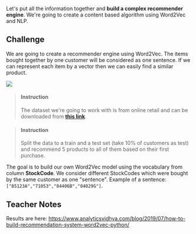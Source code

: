 

Let's put all the information together and **build a complex recommender engine**. We're going to create a content based algorithm using Word2Vec and NLP.

## Challenge

We are going to create a recommender engine using Word2Vec. The items bought together by one customer will be considered as one sentence. If we can represent each item by a vector then we can easily find a similar product.

![](https://i.imgur.com/KNoiM9G.png)

> #### Instruction
> The dataset we're going to work with is from online retail and can be downloaded from [**this link**](https://archive.ics.uci.edu/ml/machine-learning-databases/00352/).

<!-- -->

> #### Instruction
> Split the data to a train and a test set (take 10% of customers as test) and recommend 5 products to all of them based on their first purchase.

The goal is to build our own Word2Vec model using the vocabulary from column **StockCode**. We consider different StockCodes which were bought by the same customer as one "sentence". Example of a sentence: `["85123A","71053","84406B","84029G"]`.




## Teacher Notes

Results are here: https://www.analyticsvidhya.com/blog/2019/07/how-to-build-recommendation-system-word2vec-python/
